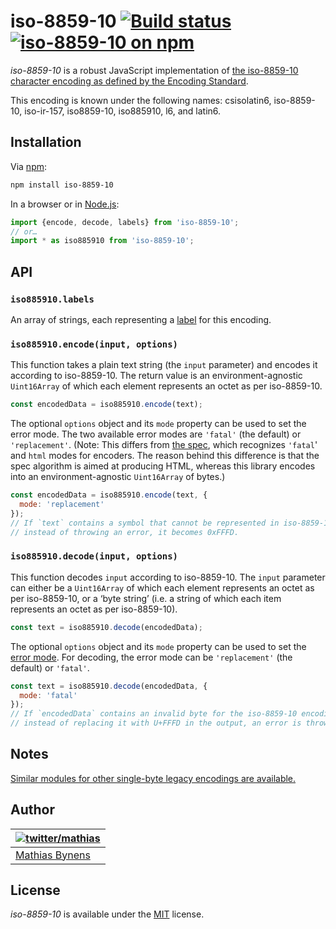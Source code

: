 # iso-8859-10 [![Build status](https://github.com/mathiasbynens/iso-8859-10/workflows/run-checks/badge.svg)](https://github.com/mathiasbynens/iso-8859-10/actions?query=workflow%3Arun-checks) [![iso-8859-10 on npm](https://img.shields.io/npm/v/iso-8859-10)](https://www.npmjs.com/package/iso-8859-10)

_iso-8859-10_ is a robust JavaScript implementation of [the iso-8859-10 character encoding as defined by the Encoding Standard](https://encoding.spec.whatwg.org/#iso-8859-10).

This encoding is known under the following names: csisolatin6, iso-8859-10, iso-ir-157, iso8859-10, iso885910, l6, and latin6.

## Installation

Via [npm](https://www.npmjs.com/):

```bash
npm install iso-8859-10
```

In a browser or in [Node.js](https://nodejs.org/):

```js
import {encode, decode, labels} from 'iso-8859-10';
// or…
import * as iso885910 from 'iso-8859-10';
```

## API

### `iso885910.labels`

An array of strings, each representing a [label](https://encoding.spec.whatwg.org/#label) for this encoding.

### `iso885910.encode(input, options)`

This function takes a plain text string (the `input` parameter) and encodes it according to iso-8859-10. The return value is an environment-agnostic `Uint16Array` of which each element represents an octet as per iso-8859-10.

```js
const encodedData = iso885910.encode(text);
```

The optional `options` object and its `mode` property can be used to set the error mode. The two available error modes are `'fatal'` (the default) or `'replacement'`. (Note: This differs from [the spec](https://encoding.spec.whatwg.org/#error-mode), which recognizes `'fatal`' and `html` modes for encoders. The reason behind this difference is that the spec algorithm is aimed at producing HTML, whereas this library encodes into an environment-agnostic `Uint16Array` of bytes.)

```js
const encodedData = iso885910.encode(text, {
  mode: 'replacement'
});
// If `text` contains a symbol that cannot be represented in iso-8859-10,
// instead of throwing an error, it becomes 0xFFFD.
```

### `iso885910.decode(input, options)`

This function decodes `input` according to iso-8859-10. The `input` parameter can either be a `Uint16Array` of which each element represents an octet as per iso-8859-10, or a ‘byte string’ (i.e. a string of which each item represents an octet as per iso-8859-10).

```js
const text = iso885910.decode(encodedData);
```

The optional `options` object and its `mode` property can be used to set the [error mode](https://encoding.spec.whatwg.org/#error-mode). For decoding, the error mode can be `'replacement'` (the default) or `'fatal'`.

```js
const text = iso885910.decode(encodedData, {
  mode: 'fatal'
});
// If `encodedData` contains an invalid byte for the iso-8859-10 encoding,
// instead of replacing it with U+FFFD in the output, an error is thrown.
```

## Notes

[Similar modules for other single-byte legacy encodings are available.](https://www.npmjs.com/browse/keyword/legacy-encoding)

## Author

| [![twitter/mathias](https://gravatar.com/avatar/24e08a9ea84deb17ae121074d0f17125?s=70)](https://twitter.com/mathias "Follow @mathias on Twitter") |
|---|
| [Mathias Bynens](https://mathiasbynens.be/) |

## License

_iso-8859-10_ is available under the [MIT](https://mths.be/mit) license.
